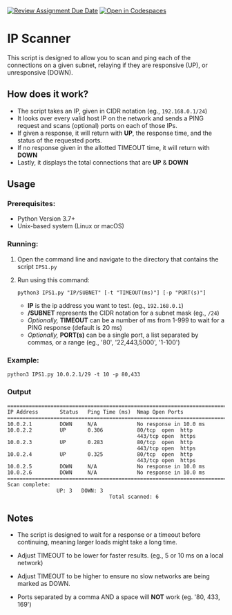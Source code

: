 [![Review Assignment Due Date](https://classroom.github.com/assets/deadline-readme-button-22041afd0340ce965d47ae6ef1cefeee28c7c493a6346c4f15d667ab976d596c.svg)](https://classroom.github.com/a/cYbEVSqo)
[![Open in Codespaces](https://classroom.github.com/assets/launch-codespace-2972f46106e565e64193e422d61a12cf1da4916b45550586e14ef0a7c637dd04.svg)](https://classroom.github.com/open-in-codespaces?assignment_repo_id=17928376)

# IP Scanner

This script is designed to allow you to scan and ping each of the connections on a given subnet, relaying if they are responsive (UP), or unresponsive (DOWN).

## How does it work?

* The script takes an IP, given in CIDR notation (eg., `192.168.0.1/24`)
* It looks over every valid host IP on the network and sends a PING request and scans (optional) ports on each of those IPs.
* If given a response, it will return with **UP**, the response time, and the status of the requested ports.
* If no response given in the allotted TIMEOUT time, it will return with **DOWN**
* Lastly, it displays the total connections that are **UP** & **DOWN** 

## Usage

### Prerequisites:

* Python Version 3.7+
* Unix-based system (Linux or macOS)

### Running:

1. Open the command line and navigate to the directory that contains the script `IPS1.py`

2. Run using this command:
    ``` 
    python3 IPS1.py "IP/SUBNET" [-t "TIMEOUT(ms)"] [-p "PORT(s)"]
    ```
    * **IP** is the ip address you want to test. (eg., `192.168.0.1`)
    * **/SUBNET** represents the CIDR notation for a subnet mask (eg., `/24`)
    * *Optionally,* **TIMEOUT** can be a number of ms from 1-999 to wait for a PING response (default is 20 ms)
    * *Optionally,* **PORT(s)** can be a single port, a list separated by commas, or a range (eg., '80', '22,443,5000', '1-100')

### Example:


    python3 IPS1.py 10.0.2.1/29 -t 10 -p 80,433
    

### Output 

```
================================================================================
IP Address       Status   Ping Time (ms)  Nmap Open Ports
================================================================================
10.0.2.1         DOWN     N/A             No response in 10.0 ms
10.0.2.2         UP       0.306           80/tcp  open  http
                                          443/tcp open  https
10.0.2.3         UP       0.283           80/tcp  open  http
                                          443/tcp open  https
10.0.2.4         UP       0.325           80/tcp  open  http
                                          443/tcp open  https
10.0.2.5         DOWN     N/A             No response in 10.0 ms
10.0.2.6         DOWN     N/A             No response in 10.0 ms
================================================================================
Scan complete: 
                UP: 3   DOWN: 3
                                 Total scanned: 6
 ```

## Notes

* The script is designed to wait for a response or a timeout before continuing, meaning larger loads might take a long time.

* Adjust TIMEOUT to be lower for faster results. (eg., 5 or 10 ms on a local network) 

* Adjust TIMEOUT to be higher to ensure no slow networks are being marked as DOWN.

* Ports separated by a comma AND a space will **NOT** work (eg. '80, 433, 169')
